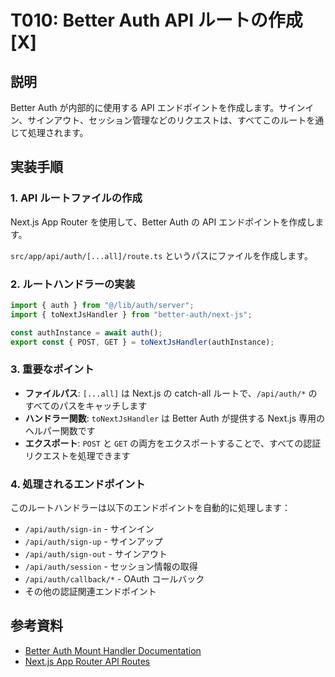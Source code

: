 # T010: Better Auth API ルートの作成 [X]

## 説明

Better Auth が内部的に使用する API エンドポイントを作成します。サインイン、サインアウト、セッション管理などのリクエストは、すべてこのルートを通じて処理されます。

## 実装手順

### 1. API ルートファイルの作成

Next.js App Router を使用して、Better Auth の API エンドポイントを作成します。

`src/app/api/auth/[...all]/route.ts` というパスにファイルを作成します。

### 2. ルートハンドラーの実装

```typescript:src/app/api/auth/[...all]/route.ts
import { auth } from "@/lib/auth/server";
import { toNextJsHandler } from "better-auth/next-js";

const authInstance = await auth();
export const { POST, GET } = toNextJsHandler(authInstance);
```

### 3. 重要なポイント

- **ファイルパス**: `[...all]` は Next.js の catch-all ルートで、`/api/auth/*` のすべてのパスをキャッチします
- **ハンドラー関数**: `toNextJsHandler` は Better Auth が提供する Next.js 専用のヘルパー関数です
- **エクスポート**: `POST` と `GET` の両方をエクスポートすることで、すべての認証リクエストを処理できます

### 4. 処理されるエンドポイント

このルートハンドラーは以下のエンドポイントを自動的に処理します：

- `/api/auth/sign-in` - サインイン
- `/api/auth/sign-up` - サインアップ
- `/api/auth/sign-out` - サインアウト
- `/api/auth/session` - セッション情報の取得
- `/api/auth/callback/*` - OAuth コールバック
- その他の認証関連エンドポイント

## 参考資料

- [Better Auth Mount Handler Documentation](https://www.better-auth.com/docs/installation#mount-handler)
- [Next.js App Router API Routes](https://nextjs.org/docs/app/building-your-application/routing/route-handlers)
